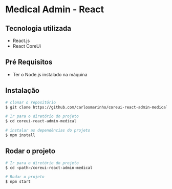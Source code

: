 # Medical Admin - React

## Tecnologia utilizada

 - React.js
 - React CoreUi

## Pré Requisitos

- Ter o Node.js instalado na máquina

## Instalação

``` bash
# clonar o repositório
$ git clone https://github.com/carlosmarinho/coreui-react-admin-medical.git

# Ir para o diretório do projeto
$ cd coreui-react-admin-medical

# instalar as dependências do projeto
$ npm install
```

## Rodar o projeto

``` bash
# Ir para o diretório do projeto
$ cd <path>/coreui-react-admin-medical

# Rodar o projeto
$ npm start
```
